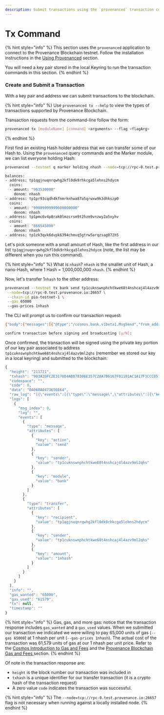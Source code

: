 ```yaml
---
description: Submit transactions using the `provenanced` transaction command.
---
```


# Tx Command

{% hint style="info" %}
This section uses the `provenanced` application to connect to the Provenance Blockchain testnet.  Follow the installation instructions in the [Using Provenanced](./) section.

You will need a key pair stored in the local Keyring to run the transaction commands in this section.
{% endhint %}

### Create and Submit a Transaction

With a key pair and address we can submit transactions to the blockchain.

{% hint style="info" %}
Use `provenanced tx --help` to view the types of transactions supported by Provenance Blockchain.

Transaction requests from the command-line follow the form:

```bash
provenanced tx [moduleName] [command] <arguments> --flag <flagArg>
```
{% endhint %}

First find an existing Hash holder address that we can transfer some of our Hash to.  Using the `provenanced` query commands and the Marker module, we can list everyone holding Hash:

```bash
provenanced --testnet q marker holding nhash --node=tcp://rpc-0.test.provenance.io:26657
```

```bash
balances:
- address: tp1qgjnuqnrqwhg2kfl0dk9rhkcga5lehns2hdycm
  coins:
  - amount: "963530000"
    denom: nhash
- address: tp1pr93cqdh4kfnmrknhwa87a5qrwxw9k3dhkszp0
  coins:
  - amount: "99089999999600000000"
    denom: nhash
- address: tp1pmc6v4p8rak0lmzcrsm9t2hzm9vnzwy2a5xyhv
  coins:
  - amount: "866545000"
    denom: nhash
- address: tp1zk3qvk6dvpk6394chmvq5gtrw5arqzsag072h5
```

Let's pick someone with a small amount of Hash, like the first address in our list `tp1qgjnuqnrqwhg2kfl0dk9rhkcga5lehns2hdycm` \(note, the list may be different when you run this command\).

{% hint style="info" %}
What is `nhash`?  `nhash` is the smallet unit of Hash, a nano-Hash, where 1 Hash = 1,000,000,000 `nhash`. 
{% endhint %}

Now, let's transfer 1`nhash` to the other address:

```bash
provenanced --testnet tx bank send tp1cuknswnphchtkwe68t4nshcaj4l4azv9ml2qhs tp1qgjnuqnrqwhg2kfl0dk9rhkcga5lehns2hdycm 1nhash \
 --node=tcp://rpc-0.test.provenance.io:26657 \
 --chain-id pio-testnet-1 \
 --gas 65000 
 --gas-prices 1nhash
```

The CLI will prompt us to confirm our transaction request:

```bash
{"body":{"messages":[{"@type":"/cosmos.bank.v1beta1.MsgSend","from_address":"tp1cuknswnphchtkwe68t4nshcaj4l4azv9ml2qhs","to_address":"tp1qgjnuqnrqwhg2kfl0dk9rhkcga5lehns2hdycm","amount":[{"denom":"nhash","amount":"1"}]}],"memo":"","timeout_height":"0","extension_options":[],"non_critical_extension_options":[]},"auth_info":{"signer_infos":[],"fee":{"amount":[{"denom":"nhash","amount":"60000"}],"gas_limit":"200000","payer":"","granter":""}},"signatures":[]}

confirm transaction before signing and broadcasting [y/N]:
```

Once confirmed, the transaction will be signed using the private key portion of our key pair associated to address `tp1cuknswnphchtkwe68t4nshcaj4l4azv9ml2qhs` \(remember we stored our key in a local keyring\) and submitted to the blockchain:

```javascript
{
  "height": "211721",
  "txhash": "903A2DFC2E3178D4AB078306E357C28A7B6167F01181AC1A17F1CCC857202D13",
  "codespace": "",
  "code": 0,
  "data": "0A060A0473656E64",
  "raw_log": "[{\"events\":[{\"type\":\"message\",\"attributes\":[{\"key\":\"action\",\"value\":\"send\"},{\"key\":\"sender\",\"value\":\"tp1cuknswnphchtkwe68t4nshcaj4l4azv9ml2qhs\"},{\"key\":\"module\",\"value\":\"bank\"}]},{\"type\":\"transfer\",\"attributes\":[{\"key\":\"recipient\",\"value\":\"tp1qgjnuqnrqwhg2kfl0dk9rhkcga5lehns2hdycm\"},{\"key\":\"sender\",\"value\":\"tp1cuknswnphchtkwe68t4nshcaj4l4azv9ml2qhs\"},{\"key\":\"amount\",\"value\":\"1nhash\"}]}]}]",
  "logs": [
    {
      "msg_index": 0,
      "log": "",
      "events": [
        {
          "type": "message",
          "attributes": [
            {
              "key": "action",
              "value": "send"
            },
            {
              "key": "sender",
              "value": "tp1cuknswnphchtkwe68t4nshcaj4l4azv9ml2qhs"
            },
            {
              "key": "module",
              "value": "bank"
            }
          ]
        },
        {
          "type": "transfer",
          "attributes": [
            {
              "key": "recipient",
              "value": "tp1qgjnuqnrqwhg2kfl0dk9rhkcga5lehns2hdycm"
            },
            {
              "key": "sender",
              "value": "tp1cuknswnphchtkwe68t4nshcaj4l4azv9ml2qhs"
            },
            {
              "key": "amount",
              "value": "1nhash"
            }
          ]
        }
      ]
    }
  ],
  "info": "",
  "gas_wanted": "65000",
  "gas_used": "61579",
  "tx": null,
  "timestamp": ""
}
```

{% hint style="info" %}
Gas, gas, and more gas: notice that the transaction response includes `gas_wanted` and a `gas_used` values.  When we submitted our transaction we indicated we were willing to pay 65,000 units of gas \(`--gas 65000`\) at 1 nhash per unit \(`--gas-prices 1nhash`\).  The actual cost of the transaction was 61,579 units of gas at our 1 nhash per unit price.  Refer to the [Cosmos Introduction to Gas and Fees](https://docs.cosmos.network/master/basics/gas-fees.html) and the [Provenance Blockchain Gas and Fees ](../basics/gas-and-fees.md)section.
{% endhint %}

Of note in the transaction response are:

* `height` is the block number our transaction was included in
* `txhash` is a unique identifier for our transfer transaction \(it is a crypto hash of the transaction request\)
* A zero value `code` indicates the transaction was successful.

{% hint style="info" %}
The `--node=tcp://rpc-0.test.provenance.io:26657` flag is not necessary when running against a locally installed node.
{% endhint %}

